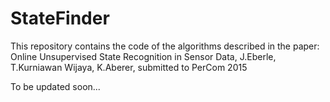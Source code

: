 StateFinder
===========

This repository contains the code of the algorithms described in the paper: Online Unsupervised State Recognition in Sensor Data, J.Eberle, T.Kurniawan Wijaya, K.Aberer, submitted to PerCom 2015


To be updated soon...
